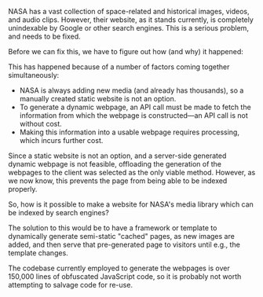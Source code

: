 NASA has a vast collection of space-related and historical images, videos, and audio clips. However, their website, as it stands currently, is completely unindexable by Google or other search engines. This is a serious problem, and needs to be fixed.

Before we can fix this, we have to figure out how (and why) it happened:

This has happened because of a number of factors coming together simultaneously:

 * NASA is always adding new media (and already has thousands), so a manually created static website is not an option.
 * To generate a dynamic webpage, an API call must be made to fetch the information from which the webpage is constructed—an API call is not without cost.
 * Making this information into a usable webpage requires processing, which incurs further cost.

Since a static website is not an option, and a server-side generated dynamic webpage is not feasible, offloading the generation of the webpages to the client was selected as the only viable method. However, as we now know, this prevents the page from being able to be indexed properly.

So, how is it possible to make a website for NASA's media library which can be indexed by search engines?

The solution to this would be to have a framework or template to dynamically generate semi-static "cached" pages, as new images are added, and then serve that pre-generated page to visitors until e.g., the template changes.

The codebase currently employed to generate the webpages is over 150,000 lines of obfuscated JavaScript code, so it is probably not worth attempting to salvage code for re-use.

